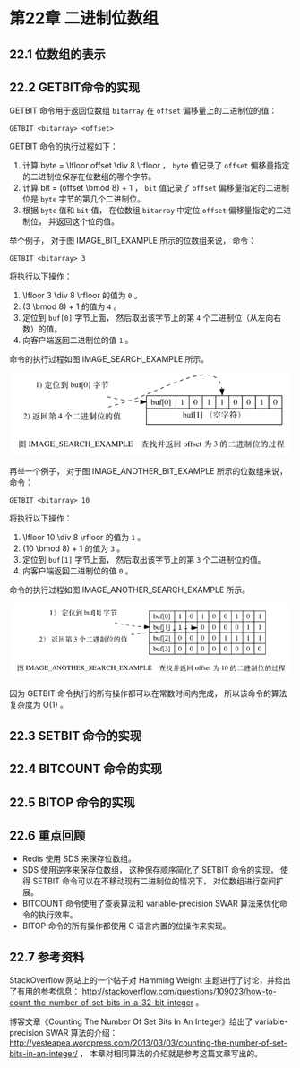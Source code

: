 # 第22章 二进制位数组
## 22.1 位数组的表示
## 22.2 GETBIT命令的实现

GETBIT 命令用于返回位数组 `bitarray` 在 `offset` 偏移量上的二进制位的值：

```
GETBIT <bitarray> <offset>
```

GETBIT 命令的执行过程如下：

1. 计算 byte = \lfloor offset \div 8 \rfloor ， `byte` 值记录了 `offset` 偏移量指定的二进制位保存在位数组的哪个字节。
2. 计算 bit = (offset \bmod 8) + 1 ， `bit` 值记录了 `offset` 偏移量指定的二进制位是 `byte` 字节的第几个二进制位。
3. 根据 `byte` 值和 `bit` 值， 在位数组 `bitarray` 中定位 `offset` 偏移量指定的二进制位， 并返回这个位的值。

举个例子， 对于图 IMAGE_BIT_EXAMPLE 所示的位数组来说， 命令：

```
GETBIT <bitarray> 3
```

将执行以下操作：

1. \lfloor 3 \div 8 \rfloor 的值为 `0` 。
2. (3 \bmod 8) + 1 的值为 `4` 。
3. 定位到 `buf[0]` 字节上面， 然后取出该字节上的第 `4` 个二进制位（从左向右数）的值。
4. 向客户端返回二进制位的值 `1` 。

命令的执行过程如图 IMAGE_SEARCH_EXAMPLE 所示。

![d](../images/graphviz-256acae00fd4e606f350ac1d163a7f5b252d03d3.png)

再举一个例子， 对于图 IMAGE_ANOTHER_BIT_EXAMPLE 所示的位数组来说， 命令：

```
GETBIT <bitarray> 10
```

将执行以下操作：

1. \lfloor 10 \div 8 \rfloor 的值为 `1` 。
2. (10 \bmod 8) + 1 的值为 `3` 。
3. 定位到 `buf[1]` 字节上面， 然后取出该字节上的第 `3` 个二进制位的值。
4. 向客户端返回二进制位的值 `0` 。

命令的执行过程如图 IMAGE_ANOTHER_SEARCH_EXAMPLE 所示。

![](../images/graphviz-63fcd4bcb8aa5628bd8a7f00b302e2ae72373eea.png)

因为 GETBIT 命令执行的所有操作都可以在常数时间内完成， 所以该命令的算法复杂度为 O(1) 。

## 22.3 SETBIT 命令的实现
## 22.4 BITCOUNT 命令的实现
## 22.5 BITOP 命令的实现
## 22.6 重点回顾

- Redis 使用 SDS 来保存位数组。
- SDS 使用逆序来保存位数组， 这种保存顺序简化了 SETBIT 命令的实现， 使得 SETBIT 命令可以在不移动现有二进制位的情况下， 对位数组进行空间扩展。
- BITCOUNT 命令使用了查表算法和 variable-precision SWAR 算法来优化命令的执行效率。
- BITOP 命令的所有操作都使用 C 语言内置的位操作来实现。

## 22.7 参考资料

StackOverflow 网站上的一个帖子对 Hamming Weight 主题进行了讨论，并给出了有用的参考信息： http://stackoverflow.com/questions/109023/how-to-count-the-number-of-set-bits-in-a-32-bit-integer 。

博客文章《Counting The Number Of Set Bits In An Integer》给出了 variable-precision SWAR 算法的介绍： http://yesteapea.wordpress.com/2013/03/03/counting-the-number-of-set-bits-in-an-integer/ ， 本章对相同算法的介绍就是参考这篇文章写出的。